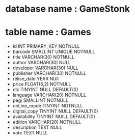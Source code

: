 <!-- db-first
Istruzioni:
Create un file di testo per descrivere un database 
di un negozio di videogiochi.
Strutturate il file come fatto oggi in classe.  
Specificate: il nome del database, la tabella 
e le potenziali colonne con i tipi di dato. -->

# database  name :  GameStonk
# table     name :  Games
- id                INT PRIMARY_KEY NOTNULL
- barcode           SMALLINT UNIQUE NOTNULL
- title             VARCHAR(30) NOTNULL
- author            VARCHAR(30) NULL
- developer         VARCHAR(30) NULL
- publisher         VARCHAR(30) NOTNULL
- relise_date       YEAR NUll
- price             FLOAT(6,2) NOTNULL
- dlc               TINYINT NULL DEFAULT(0)
- language          VARCHAR(20) NOTNULL
- pegi              SMALLINT NOTNULL
- onLine_mode       TINYINT NOTNULL
- digital_copy      TINYINT NUILL DEFAULT(0)
- availability      TINYINT NUILL DEFAULT(0)
- edition           VARCHAR(20) NOTNULL
- description       TEXT NULL
- vote              TEXT NULL